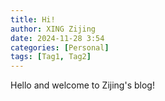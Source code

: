 ```yaml
---
title: Hi!
author: XING Zijing
date: 2024-11-28 3:54 
categories: [Personal]
tags: [Tag1, Tag2]
---
```


Hello and welcome to Zijing's blog!
